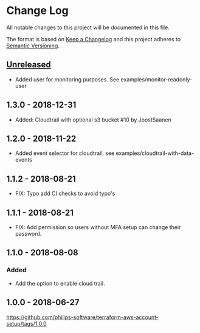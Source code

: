 # Change Log
All notable changes to this project will be documented in this file.

The format is based on [Keep a Changelog](http://keepachangelog.com/)
and this project adheres to [Semantic Versioning](http://semver.org/).

## [Unreleased]
- Added user for monitoring purposes. See examples/monitor-readonly-user

## 1.3.0 - 2018-12-31
- Added: Cloudtrail with optional s3 bucket #10 by JoostSaanen

## 1.2.0 - 2018-11-22
- Added event selector for cloudtrail, see examples/cloudtrail-with-data-events

## 1.1.2 - 2018-08-21
- FIX: Typo add CI checks to avoid typo's

## 1.1.1 - 2018-08-21
- FIX: Add permission so users without MFA setup can change their password.

## 1.1.0 - 2018-08-08
### Added
- Add the option to enable cloud trail.

## 1.0.0 - 2018-06-27
https://github.com/philips-software/terraform-aws-account-setup/tags/1.0.0

[Unreleased]: https://github.com/philips-software/terraform-aws-account-setup/compare/1.2.0...HEAD
[1.2.0]: https://github.com/philips-software/terraform-aws-account-setup/compare/1.1.2...1.2.0
[1.1.2]: https://github.com/philips-software/terraform-aws-account-setup/compare/1.1.1...1.1.2
[1.1.1]: https://github.com/philips-software/terraform-aws-account-setup/compare/1.1.0...1.1.1
[1.1.0]: https://github.com/philips-software/terraform-aws-account-setup/compare/1.0.0...1.1.0
